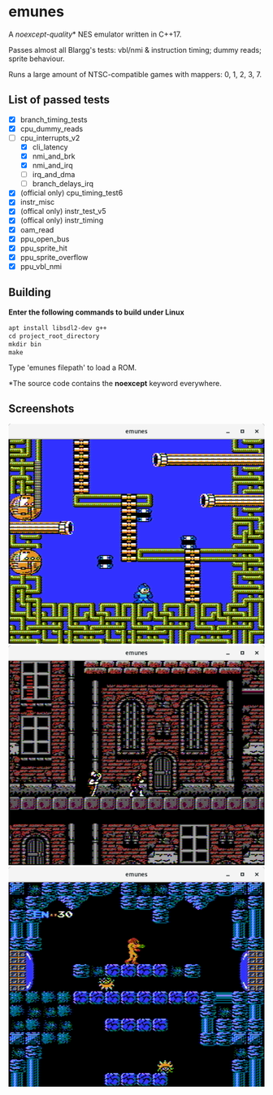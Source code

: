 # emunes
A *noexcept-quality*\* NES emulator written in C++17.

Passes almost all Blargg's tests: vbl/nmi & instruction timing; dummy reads; sprite behaviour.

Runs a large amount of NTSC-compatible games with mappers: 0, 1, 2, 3, 7.

## List of passed tests

- [x] branch\_timing\_tests
- [x] cpu\_dummy\_reads
- [ ] cpu\_interrupts\_v2
    - [x] cli\_latency
    - [x] nmi\_and\_brk
    - [x] nmi\_and\_irq
    - [ ] irq\_and\_dma
    - [ ] branch\_delays\_irq
- [x] \(official only) cpu\_timing\_test6
- [x] instr\_misc
- [x] \(offical only) instr\_test\_v5
- [x] \(offical only) instr\_timing
- [x] oam\_read
- [x] ppu\_open\_bus
- [x] ppu\_sprite\_hit
- [x] ppu\_sprite\_overflow
- [x] ppu\_vbl\_nmi

## Building

**Enter the following commands to build under Linux**
```
apt install libsdl2-dev g++
cd project_root_directory
mkdir bin
make
```

Type 'emunes filepath' to load a ROM.

\*The source code contains the **noexcept** keyword everywhere.

## Screenshots
![alt tag](/res/images/1.png)
![alt tag](/res/images/2.png)
![alt tag](/res/images/3.png)

